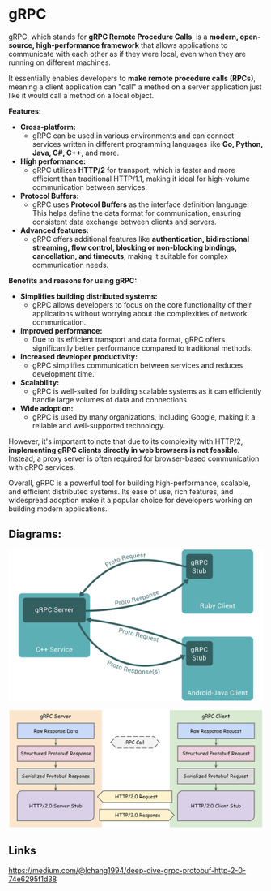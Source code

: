 # gRPC

gRPC, which stands for **gRPC Remote Procedure Calls**, is a **modern, open-source, high-performance framework** that allows applications to communicate with each other as if they were local, even when they are running on different machines.

It essentially enables developers to **make remote procedure calls (RPCs)**, meaning a client application can "call" a method on a server application just like it would call a method on a local object.

**Features:**

- **Cross-platform:**
  - gRPC can be used in various environments and can connect services written in different programming languages like **Go, Python, Java, C#, C++**, and more.
- **High performance:**
  - gRPC utilizes **HTTP/2** for transport, which is faster and more efficient than traditional HTTP/1.1, making it ideal for high-volume communication between services.
- **Protocol Buffers:**
  - gRPC uses **Protocol Buffers** as the interface definition language. This helps define the data format for communication, ensuring consistent data exchange between clients and servers.
- **Advanced features:**
  - gRPC offers additional features like **authentication, bidirectional streaming, flow control, blocking or non-blocking bindings, cancellation, and timeouts**, making it suitable for complex communication needs.

**Benefits and reasons for using gRPC:**

- **Simplifies building distributed systems:**
  - gRPC allows developers to focus on the core functionality of their applications without worrying about the complexities of network communication.
- **Improved performance:**
  - Due to its efficient transport and data format, gRPC offers significantly better performance compared to traditional methods.
- **Increased developer productivity:**
  - gRPC simplifies communication between services and reduces development time.
- **Scalability:**
  - gRPC is well-suited for building scalable systems as it can efficiently handle large volumes of data and connections.
- **Wide adoption:**
  - gRPC is used by many organizations, including Google, making it a reliable and well-supported technology.

However, it's important to note that due to its complexity with HTTP/2, **implementing gRPC clients directly in web browsers is not feasible**. Instead, a proxy server is often required for browser-based communication with gRPC services.

Overall, gRPC is a powerful tool for building high-performance, scalable, and efficient distributed systems. Its ease of use, rich features, and widespread adoption make it a popular choice for developers working on building modern applications.

## Diagrams:

![](/images/grpc-01.svg)

![](/images/grpc-02.png)

## Links

https://medium.com/@lchang1994/deep-dive-grpc-protobuf-http-2-0-74e6295f1d38
